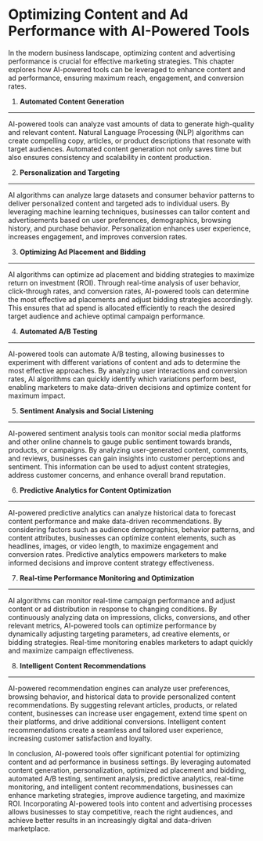 Optimizing Content and Ad Performance with AI-Powered Tools
===========================================================

In the modern business landscape, optimizing content and advertising performance is crucial for effective marketing strategies. This chapter explores how AI-powered tools can be leveraged to enhance content and ad performance, ensuring maximum reach, engagement, and conversion rates.

1. **Automated Content Generation**
-----------------------------------

AI-powered tools can analyze vast amounts of data to generate high-quality and relevant content. Natural Language Processing (NLP) algorithms can create compelling copy, articles, or product descriptions that resonate with target audiences. Automated content generation not only saves time but also ensures consistency and scalability in content production.

2. **Personalization and Targeting**
------------------------------------

AI algorithms can analyze large datasets and consumer behavior patterns to deliver personalized content and targeted ads to individual users. By leveraging machine learning techniques, businesses can tailor content and advertisements based on user preferences, demographics, browsing history, and purchase behavior. Personalization enhances user experience, increases engagement, and improves conversion rates.

3. **Optimizing Ad Placement and Bidding**
------------------------------------------

AI algorithms can optimize ad placement and bidding strategies to maximize return on investment (ROI). Through real-time analysis of user behavior, click-through rates, and conversion rates, AI-powered tools can determine the most effective ad placements and adjust bidding strategies accordingly. This ensures that ad spend is allocated efficiently to reach the desired target audience and achieve optimal campaign performance.

4. **Automated A/B Testing**
----------------------------

AI-powered tools can automate A/B testing, allowing businesses to experiment with different variations of content and ads to determine the most effective approaches. By analyzing user interactions and conversion rates, AI algorithms can quickly identify which variations perform best, enabling marketers to make data-driven decisions and optimize content for maximum impact.

5. **Sentiment Analysis and Social Listening**
----------------------------------------------

AI-powered sentiment analysis tools can monitor social media platforms and other online channels to gauge public sentiment towards brands, products, or campaigns. By analyzing user-generated content, comments, and reviews, businesses can gain insights into customer perceptions and sentiment. This information can be used to adjust content strategies, address customer concerns, and enhance overall brand reputation.

6. **Predictive Analytics for Content Optimization**
----------------------------------------------------

AI-powered predictive analytics can analyze historical data to forecast content performance and make data-driven recommendations. By considering factors such as audience demographics, behavior patterns, and content attributes, businesses can optimize content elements, such as headlines, images, or video length, to maximize engagement and conversion rates. Predictive analytics empowers marketers to make informed decisions and improve content strategy effectiveness.

7. **Real-time Performance Monitoring and Optimization**
--------------------------------------------------------

AI algorithms can monitor real-time campaign performance and adjust content or ad distribution in response to changing conditions. By continuously analyzing data on impressions, clicks, conversions, and other relevant metrics, AI-powered tools can optimize performance by dynamically adjusting targeting parameters, ad creative elements, or bidding strategies. Real-time monitoring enables marketers to adapt quickly and maximize campaign effectiveness.

8. **Intelligent Content Recommendations**
------------------------------------------

AI-powered recommendation engines can analyze user preferences, browsing behavior, and historical data to provide personalized content recommendations. By suggesting relevant articles, products, or related content, businesses can increase user engagement, extend time spent on their platforms, and drive additional conversions. Intelligent content recommendations create a seamless and tailored user experience, increasing customer satisfaction and loyalty.

In conclusion, AI-powered tools offer significant potential for optimizing content and ad performance in business settings. By leveraging automated content generation, personalization, optimized ad placement and bidding, automated A/B testing, sentiment analysis, predictive analytics, real-time monitoring, and intelligent content recommendations, businesses can enhance marketing strategies, improve audience targeting, and maximize ROI. Incorporating AI-powered tools into content and advertising processes allows businesses to stay competitive, reach the right audiences, and achieve better results in an increasingly digital and data-driven marketplace.
